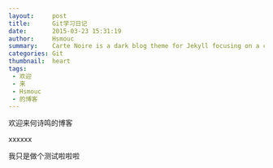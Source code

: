 ```yaml
---
layout:     post
title:      Git学习日记
date:       2015-03-23 15:31:19
author:     Hsmouc
summary:    Carte Noire is a dark blog theme for Jekyll focusing on a clear reading experience.
categories: Git
thumbnail:  heart
tags:
 - 欢迎
 - 来
 - Hsmouc
 - 的博客
---
```


欢迎来何诗鸣的博客

xxxxxx

我只是做个测试啦啦啦

